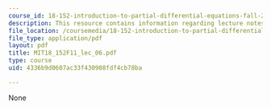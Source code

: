 ```yaml
---
course_id: 18-152-introduction-to-partial-differential-equations-fall-2011
description: This resource contains information regarding lecture notes.
file_location: /coursemedia/18-152-introduction-to-partial-differential-equations-fall-2011/4336b9d0607ac33f430908fdf4cb78ba_MIT18_152F11_lec_06.pdf
file_type: application/pdf
layout: pdf
title: MIT18_152F11_lec_06.pdf
type: course
uid: 4336b9d0607ac33f430908fdf4cb78ba

---
```

None